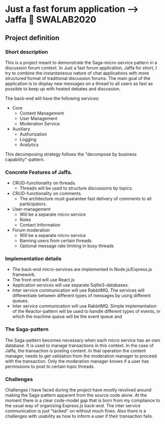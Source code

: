 # Just a fast forum application --> Jaffa 🍊 SWALAB2020

## Project definition

### Short description
This is a project meant to demonstrate the Saga-micro-service pattern in a
discussion forum context.  In Just a fast forum application, Jaffa for short, I
try to combine the instantaneous nature of chat applications with more
structured format of traditional discussion forums. The main goal of the
application is to display new messages on a thread to all users as fast as
possible to keep up with heated debates and discussion.

The back-end will have the following services:

- Core
  - Content Management
  - User Management
  - Moderation Service
- Auxiliary
  - Authorization
  - Logging
  - Analytics

This decomposing strategy follows the "decompose by business capability"-pattern. 

### Concrete Features of Jaffa.

- CRUD-functionality on threads.
  - Threads will be used to structure discussions by topics.
- CRUD-functionality on comments.
  - The architecture must guarantee fast delivery of comments to all participators.
- User-management
  - Will be a separate micro-service
  - Roles
  - Contact Information
- Forum moderation
  - Will be a separate micro-service
  - Banning users from certain threads
  - Optional message rate limiting in busy threads

### Implementation details

- The back-end micro-services are implemented in Node.js/Express.js framework.
- The front-end will use React.js
- Application services will use separate Sqlite3-databases.
- Inter service communication will use RabbitMQ. The services will differentiate between different types
of messages by using different queues.
- Inter service communication will use RabbitMQ. Simple implementation of the Reactor-pattern will
be used to handle different types of events, in which the machine queue will be the event queue and

### The Saga-pattern

The Saga-pattern becomes necessary when each micro service has an own database. 
It is used to manage transactions in this context.
In the case of Jaffa, the transaction is posting content. In that operation
the content manager, needs to get validation from the moderation manager to proceed
with the transaction. Only the moderation manager knows if a user has permissions
to post to certain topic threads.

### Challenges

Challenges I have faced during the project have mostly revolved around making
the Saga-pattern apparent from the source code alone. At the moment there
is a clear code-model gap that is born from my compliance to the usual way
of organizing Express.js back-end. The inter service communication is just "tacked" on 
without much fines. Also there is a challenges with usability as how to inform a user
if their transaction fails.
